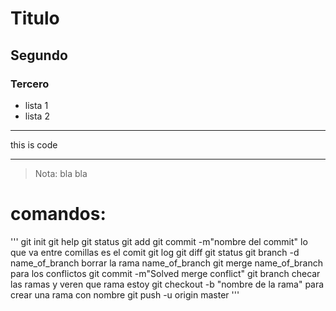 Titulo
======

## Segundo

### Tercero

* lista 1
* lista 2

***
this is code
***

> Nota: bla bla

# comandos:

'''
git init
git help
git status
git add
git commit -m"nombre del commit"         lo que va entre comillas es el comit
git log
git diff
git status
git branch -d name_of_branch        borrar la rama name_of_branch
git merge name_of_branch           para los conflictos
git commit -m"Solved merge conflict"
git branch                          checar las ramas y veren que rama estoy
git checkout -b "nombre de la rama"        para crear una rama con nombre
git push -u origin master
'''
